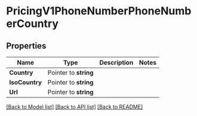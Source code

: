 # PricingV1PhoneNumberPhoneNumberCountry

## Properties

Name | Type | Description | Notes
------------ | ------------- | ------------- | -------------
**Country** | Pointer to **string** |  |
**IsoCountry** | Pointer to **string** |  |
**Url** | Pointer to **string** |  |

[[Back to Model list]](../README.md#documentation-for-models) [[Back to API list]](../README.md#documentation-for-api-endpoints) [[Back to README]](../README.md)


